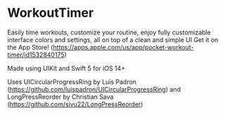 # WorkoutTimer

Easily time workouts, customize your routine, enjoy fully customizable interface colors and settings, all on top of a clean and simple UI 
Get it on the App Store! (https://apps.apple.com/us/app/pocket-workout-timer/id1532840175)

Made using UIKit and Swift 5 for iOS 14+

Uses UICircularProgressRing by Luis Padron (https://github.com/luispadron/UICircularProgressRing) and LongPressReorder by Christian Sava (https://github.com/sivu22/LongPressReorder)

